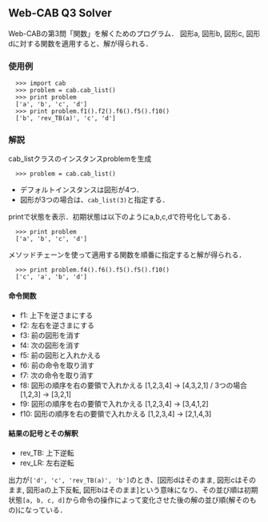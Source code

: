 ## Web-CAB Q3 Solver

Web-CABの第3問「関数」を解くためのプログラム．
図形a, 図形b, 図形c, 図形dに対する関数を適用すると、解が得られる．

### 使用例

```
  >>> import cab
  >>> problem = cab.cab_list()
  >>> print problem
  ['a', 'b', 'c', 'd']
  >>> print problem.f1().f2().f6().f5().f10()
  ['b', 'rev_TB(a)', 'c', 'd']
```

### 解説

cab_listクラスのインスタンスproblemを生成 

```
  >>> problem = cab.cab_list()
```

- デフォルトインスタンスは図形が4つ．
- 図形が3つの場合は、``cab_list(3)``と指定する．
    
printで状態を表示．初期状態は以下のようにa,b,c,dで符号化してある．

```
  >>> print problem
  ['a', 'b', 'c', 'd']
```

メソッドチェーンを使って適用する関数を順番に指定すると解が得られる．

```
  >>> print problem.f4().f6().f5().f5().f10()
  ['c', 'a', 'b', 'd']
```

#### 命令関数

- f1: 上下を逆さまにする
- f2: 左右を逆さまにする
- f3: 前の図形を消す
- f4: 次の図形を消す
- f5: 前の図形と入れかえる
- f6: 前の命令を取り消す
- f7: 次の命令を取り消す
- f8: 図形の順序を右の要領で入れかえる [1,2,3,4] -> [4,3,2,1] / 3つの場合 [1,2,3] -> [3,2,1]
- f9: 図形の順序を右の要領で入れかえる [1,2,3,4] -> [3,4,1,2]
- f10: 図形の順序を右の要領で入れかえる [1,2,3,4] -> [2,1,4,3]
    
#### 結果の記号とその解釈
-  rev_TB: 上下逆転
-  rev_LR: 左右逆転

出力が``['d', 'c', 'rev_TB(a)', 'b']``のとき、[図形dはそのまま, 図形cはそのまま, 図形aの上下反転, 図形bはそのまま]という意味になり、その並び順は初期状態``[a, b, c, d]``から命令の操作によって変化させた後の解の並び順(解そのもの)になっている．